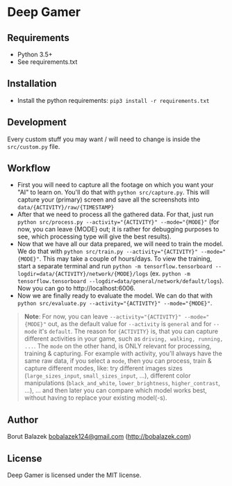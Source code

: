 # Deep Gamer

## Requirements
* Python 3.5+
* See requirements.txt

## Installation
* Install the python requirements: `pip3 install -r requirements.txt`

## Development
Every custom stuff you may want / will need to change is inside the `src/custom.py` file.

## Workflow
* First you will need to capture all the footage on which you want your "AI" to learn on. You'll do that with `python src/capture.py`. This will capture your (primary) screen and save all the screenshots into `data/{ACTIVITY}/raw/{TIMESTAMP}`
* After that we need to process all the gathered data. For that, just run `python src/process.py --activity="{ACTIVITY}" --mode="{MODE}"` (for now, you can leave {MODE} out; it is rather for debugging purposes to see, which processing type will give the best results).
* Now that we have all our data prepared, we will need to train the model. We do that with `python src/train.py --activity="{ACTIVITY}" --mode="{MODE}"`. This may take a couple of hours/days. To view the training, start a separate terminal and run `python -m tensorflow.tensorboard --logdir=data/{ACTIVITY}/network/{MODE}/logs` (ex. `python -m tensorflow.tensorboard --logdir=data/general/network/default/logs`). Now you can go to http://localhost:6006.
* Now we are finally ready to evaluate the model. We can do that with `python src/evaluate.py --activity="{ACTIVITY}" --mode="{MODE}"`.

> **Note**: For now, you can leave `--activity="{ACTIVITY}" --mode="{MODE}"` out, as the default value for `--activity` is `general` and for `--mode` it's `default`. The reason for `{ACTIVITY}` is, that you can capture different activities in your game, such as `driving, walking, running, ...`. The `mode` on the other hand, is ONLY relevant for processing, training & capturing. For example with activity, you'll always have the same raw data, if you select a `mode`, then you can process, train & capture different modes, like: try different images sizes (`large_sizes_input`, `small_sizes_input`, ...), different color manipulations (`black_and_white`, `lower_brightness`, `higher_contrast`, ...), ... and then later you can compare which model works best, without having to replace your existing model(-s).

## Author
Borut Balazek <bobalazek124@gmail.com> (http://bobalazek.com)

## License
Deep Gamer is licensed under the MIT license.
